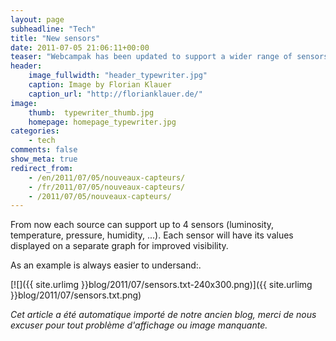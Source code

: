 ```yaml
---
layout: page
subheadline: "Tech"
title: "New sensors"
date: 2011-07-05 21:06:11+00:00
teaser: "Webcampak has been updated to support a wider range of sensors and to display those differently."
header:
    image_fullwidth: "header_typewriter.jpg"
    caption: Image by Florian Klauer
    caption_url: "http://florianklauer.de/"
image:
    thumb:  typewriter_thumb.jpg
    homepage: homepage_typewriter.jpg
categories:
    - tech
comments: false
show_meta: true
redirect_from:
    - /en/2011/07/05/nouveaux-capteurs/
    - /fr/2011/07/05/nouveaux-capteurs/
    - /2011/07/05/nouveaux-capteurs/
---
```

From now each source can support up to 4 sensors (luminosity, temperature, pressure, humidity, ...). Each sensor will have its values displayed on a separate graph for improved visibility.

As an example is always easier to undersand:.

[![]({{ site.urlimg }}blog/2011/07/sensors.txt-240x300.png)]({{ site.urlimg }}blog/2011/07/sensors.txt.png)

_Cet article a été automatique importé de notre ancien blog, merci de nous excuser pour tout problème d'affichage ou image manquante._
